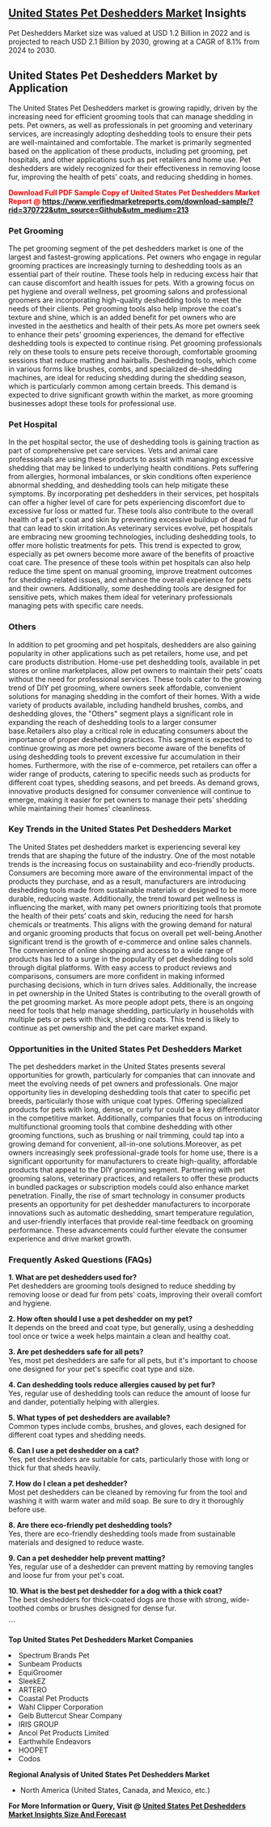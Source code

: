 <h2><a href="https://www.verifiedmarketreports.com/download-sample/?rid=370722&amp;utm_source=Github&amp;utm_medium=213" target="_blank">United States Pet Deshedders Market</a> Insights</h2><p>Pet Deshedders Market size was valued at USD 1.2 Billion in 2022 and is projected to reach USD 2.1 Billion by 2030, growing at a CAGR of 8.1% from 2024 to 2030.</p><p><h2>United States Pet Deshedders Market by Application</h2><p>The United States Pet Deshedders market is growing rapidly, driven by the increasing need for efficient grooming tools that can manage shedding in pets. Pet owners, as well as professionals in pet grooming and veterinary services, are increasingly adopting deshedding tools to ensure their pets are well-maintained and comfortable. The market is primarily segmented based on the application of these products, including pet grooming, pet hospitals, and other applications such as pet retailers and home use. Pet deshedders are widely recognized for their effectiveness in removing loose fur, improving the health of pets’ coats, and reducing shedding in homes. <strong><p><span class=""><span style="color: #ff0000;"><strong>Download Full PDF Sample Copy of United States Pet Deshedders Market Report</strong> @ </span><a href="https://www.verifiedmarketreports.com/download-sample/?rid=370722&amp;utm_source=Github&amp;utm_medium=213" target="_blank">https://www.verifiedmarketreports.com/download-sample/?rid=370722&amp;utm_source=Github&amp;utm_medium=213</a></span></p></strong></p><h3>Pet Grooming</h3><p>The pet grooming segment of the pet deshedders market is one of the largest and fastest-growing applications. Pet owners who engage in regular grooming practices are increasingly turning to deshedding tools as an essential part of their routine. These tools help in reducing excess hair that can cause discomfort and health issues for pets. With a growing focus on pet hygiene and overall wellness, pet grooming salons and professional groomers are incorporating high-quality deshedding tools to meet the needs of their clients. Pet grooming tools also help improve the coat's texture and shine, which is an added benefit for pet owners who are invested in the aesthetics and health of their pets.As more pet owners seek to enhance their pets' grooming experiences, the demand for effective deshedding tools is expected to continue rising. Pet grooming professionals rely on these tools to ensure pets receive thorough, comfortable grooming sessions that reduce matting and hairballs. Deshedding tools, which come in various forms like brushes, combs, and specialized de-shedding machines, are ideal for reducing shedding during the shedding season, which is particularly common among certain breeds. This demand is expected to drive significant growth within the market, as more grooming businesses adopt these tools for professional use.<h3>Pet Hospital</h3><p>In the pet hospital sector, the use of deshedding tools is gaining traction as part of comprehensive pet care services. Vets and animal care professionals are using these products to assist with managing excessive shedding that may be linked to underlying health conditions. Pets suffering from allergies, hormonal imbalances, or skin conditions often experience abnormal shedding, and deshedding tools can help mitigate these symptoms. By incorporating pet deshedders in their services, pet hospitals can offer a higher level of care for pets experiencing discomfort due to excessive fur loss or matted fur. These tools also contribute to the overall health of a pet's coat and skin by preventing excessive buildup of dead fur that can lead to skin irritation.As veterinary services evolve, pet hospitals are embracing new grooming technologies, including deshedding tools, to offer more holistic treatments for pets. This trend is expected to grow, especially as pet owners become more aware of the benefits of proactive coat care. The presence of these tools within pet hospitals can also help reduce the time spent on manual grooming, improve treatment outcomes for shedding-related issues, and enhance the overall experience for pets and their owners. Additionally, some deshedding tools are designed for sensitive pets, which makes them ideal for veterinary professionals managing pets with specific care needs.<h3>Others</h3><p>In addition to pet grooming and pet hospitals, deshedders are also gaining popularity in other applications such as pet retailers, home use, and pet care products distribution. Home-use pet deshedding tools, available in pet stores or online marketplaces, allow pet owners to maintain their pets' coats without the need for professional services. These tools cater to the growing trend of DIY pet grooming, where owners seek affordable, convenient solutions for managing shedding in the comfort of their homes. With a wide variety of products available, including handheld brushes, combs, and deshedding gloves, the "Others" segment plays a significant role in expanding the reach of deshedding tools to a larger consumer base.Retailers also play a critical role in educating consumers about the importance of proper deshedding practices. This segment is expected to continue growing as more pet owners become aware of the benefits of using deshedding tools to prevent excessive fur accumulation in their homes. Furthermore, with the rise of e-commerce, pet retailers can offer a wider range of products, catering to specific needs such as products for different coat types, shedding seasons, and pet breeds. As demand grows, innovative products designed for consumer convenience will continue to emerge, making it easier for pet owners to manage their pets’ shedding while maintaining their homes' cleanliness.<h3>Key Trends in the United States Pet Deshedders Market</h3><p>The United States pet deshedders market is experiencing several key trends that are shaping the future of the industry. One of the most notable trends is the increasing focus on sustainability and eco-friendly products. Consumers are becoming more aware of the environmental impact of the products they purchase, and as a result, manufacturers are introducing deshedding tools made from sustainable materials or designed to be more durable, reducing waste. Additionally, the trend toward pet wellness is influencing the market, with many pet owners prioritizing tools that promote the health of their pets’ coats and skin, reducing the need for harsh chemicals or treatments. This aligns with the growing demand for natural and organic grooming products that focus on overall pet well-being.Another significant trend is the growth of e-commerce and online sales channels. The convenience of online shopping and access to a wide range of products has led to a surge in the popularity of pet deshedding tools sold through digital platforms. With easy access to product reviews and comparisons, consumers are more confident in making informed purchasing decisions, which in turn drives sales. Additionally, the increase in pet ownership in the United States is contributing to the overall growth of the pet grooming market. As more people adopt pets, there is an ongoing need for tools that help manage shedding, particularly in households with multiple pets or pets with thick, shedding coats. This trend is likely to continue as pet ownership and the pet care market expand.<h3>Opportunities in the United States Pet Deshedders Market</h3><p>The pet deshedders market in the United States presents several opportunities for growth, particularly for companies that can innovate and meet the evolving needs of pet owners and professionals. One major opportunity lies in developing deshedding tools that cater to specific pet breeds, particularly those with unique coat types. Offering specialized products for pets with long, dense, or curly fur could be a key differentiator in the competitive market. Additionally, companies that focus on introducing multifunctional grooming tools that combine deshedding with other grooming functions, such as brushing or nail trimming, could tap into a growing demand for convenient, all-in-one solutions.Moreover, as pet owners increasingly seek professional-grade tools for home use, there is a significant opportunity for manufacturers to create high-quality, affordable products that appeal to the DIY grooming segment. Partnering with pet grooming salons, veterinary practices, and retailers to offer these products in bundled packages or subscription models could also enhance market penetration. Finally, the rise of smart technology in consumer products presents an opportunity for pet deshedder manufacturers to incorporate innovations such as automatic deshedding, smart temperature regulation, and user-friendly interfaces that provide real-time feedback on grooming performance. These advancements could further elevate the consumer experience and drive market growth.<h3>Frequently Asked Questions (FAQs)</h3><p><strong>1. What are pet deshedders used for?</strong><br>Pet deshedders are grooming tools designed to reduce shedding by removing loose or dead fur from pets' coats, improving their overall comfort and hygiene.</p><p><strong>2. How often should I use a pet deshedder on my pet?</strong><br>It depends on the breed and coat type, but generally, using a deshedding tool once or twice a week helps maintain a clean and healthy coat.</p><p><strong>3. Are pet deshedders safe for all pets?</strong><br>Yes, most pet deshedders are safe for all pets, but it's important to choose one designed for your pet's specific coat type and size.</p><p><strong>4. Can deshedding tools reduce allergies caused by pet fur?</strong><br>Yes, regular use of deshedding tools can reduce the amount of loose fur and dander, potentially helping with allergies.</p><p><strong>5. What types of pet deshedders are available?</strong><br>Common types include combs, brushes, and gloves, each designed for different coat types and shedding needs.</p><p><strong>6. Can I use a pet deshedder on a cat?</strong><br>Yes, pet deshedders are suitable for cats, particularly those with long or thick fur that sheds heavily.</p><p><strong>7. How do I clean a pet deshedder?</strong><br>Most pet deshedders can be cleaned by removing fur from the tool and washing it with warm water and mild soap. Be sure to dry it thoroughly before use.</p><p><strong>8. Are there eco-friendly pet deshedding tools?</strong><br>Yes, there are eco-friendly deshedding tools made from sustainable materials and designed to reduce waste.</p><p><strong>9. Can a pet deshedder help prevent matting?</strong><br>Yes, regular use of a deshedder can prevent matting by removing tangles and loose fur from your pet's coat.</p><p><strong>10. What is the best pet deshedder for a dog with a thick coat?</strong><br>The best deshedders for thick-coated dogs are those with strong, wide-toothed combs or brushes designed for dense fur.</p>```</p><p><strong>Top United States Pet Deshedders Market Companies</strong></p><div data-test-id=""><p><li>Spectrum Brands Pet</li><li> Sunbeam Products</li><li> EquiGroomer</li><li> SleekEZ</li><li> ARTERO</li><li> Coastal Pet Products</li><li> Wahl Clipper Corporation</li><li> Geib Buttercut Shear Company</li><li> IRIS GROUP</li><li> Ancol Pet Products Limited</li><li> Earthwhile Endeavors</li><li> HOOPET</li><li> Codos</li></p><div><strong>Regional Analysis of&nbsp;United States Pet Deshedders Market</strong></div><ul><li dir="ltr"><p dir="ltr">North America&nbsp;(United States, Canada, and Mexico, etc.)</p></li></ul><p><strong>For More Information or Query, Visit @&nbsp;</strong><strong><a href="https://www.verifiedmarketreports.com/product/pet-deshedders-market/?utm_source=Github&amp;utm_medium=213" target="_blank">United States Pet Deshedders Market Insights Size And Forecast</a></strong></p></div>
